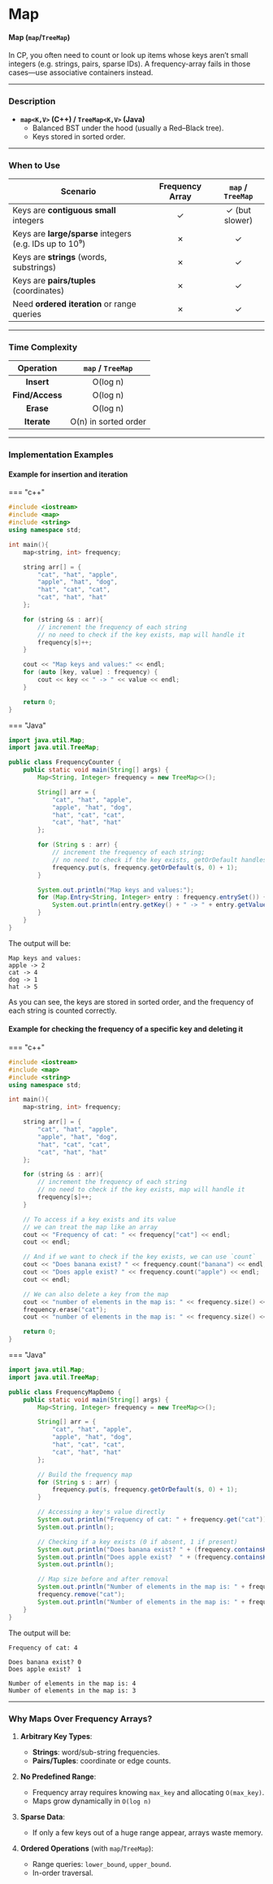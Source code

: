 # Map

#### Map (`map`/`TreeMap`)

In CP, you often need to count or look up items whose keys aren’t small integers (e.g. strings, pairs, sparse IDs). A frequency-array fails in those cases—use associative containers instead.

---

### Description

- **`map<K,V>` (C++) / `TreeMap<K,V>` (Java)**  
  - Balanced BST under the hood (usually a Red–Black tree).  
  - Keys stored in sorted order.  

---

### When to Use

| Scenario                                    | Frequency Array | `map` / `TreeMap`        |
|---------------------------------------------|:---------------:|:------------------------:|
| Keys are **contiguous small** integers      | ✓               | ✓ (but slower)           |
| Keys are **large/sparse** integers (e.g. IDs up to 10⁹) | ✗  | ✓                        |
| Keys are **strings** (words, substrings)    | ✗               | ✓                        |
| Keys are **pairs/tuples** (coordinates)     | ✗               | ✓                        |
| Need **ordered iteration** or range queries | ✗               | ✓                        |

---

### Time Complexity

| Operation      | `map` / `TreeMap` |
|:--------------:|:-----------------:|
| **Insert**     | O(log n)          |
| **Find/Access**| O(log n)          |
| **Erase**      | O(log n)          |
| **Iterate**    | O(n) in sorted order |

---

### Implementation Examples

#### Example for insertion and iteration

=== "c++"

```cpp
#include <iostream>
#include <map>
#include <string>
using namespace std;

int main(){
    map<string, int> frequency;

    string arr[] = {
        "cat", "hat", "apple",
        "apple", "hat", "dog",
        "hat", "cat", "cat",
        "cat", "hat", "hat"
    };

    for (string &s : arr){
        // increment the frequency of each string
        // no need to check if the key exists, map will handle it
        frequency[s]++; 
    }

    cout << "Map keys and values:" << endl;
    for (auto [key, value] : frequency) {
        cout << key << " -> " << value << endl;
    }

    return 0;
}
```

=== "Java"

```java
import java.util.Map;
import java.util.TreeMap;

public class FrequencyCounter {
    public static void main(String[] args) {
        Map<String, Integer> frequency = new TreeMap<>();

        String[] arr = {
            "cat", "hat", "apple",
            "apple", "hat", "dog",
            "hat", "cat", "cat",
            "cat", "hat", "hat"
        };

        for (String s : arr) {
            // increment the frequency of each string;
            // no need to check if the key exists, getOrDefault handles it
            frequency.put(s, frequency.getOrDefault(s, 0) + 1);
        }

        System.out.println("Map keys and values:");
        for (Map.Entry<String, Integer> entry : frequency.entrySet()) {
            System.out.println(entry.getKey() + " -> " + entry.getValue());
        }
    }
}
```


The output will be:

```plaintext
Map keys and values:
apple -> 2
cat -> 4
dog -> 1
hat -> 5
```

As you can see, the keys are stored in sorted order, and the frequency of each string is counted correctly.

#### Example for checking the frequency of a specific key and deleting it

=== "c++"

```cpp
#include <iostream>
#include <map>
#include <string>
using namespace std;

int main(){
    map<string, int> frequency;

    string arr[] = {
        "cat", "hat", "apple",
        "apple", "hat", "dog",
        "hat", "cat", "cat",
        "cat", "hat", "hat"
    };

    for (string &s : arr){
        // increment the frequency of each string
        // no need to check if the key exists, map will handle it
        frequency[s]++; 
    }

    // To access if a key exists and its value
    // we can treat the map like an array
    cout << "Frequency of cat: " << frequency["cat"] << endl;
    cout << endl;

    // And if we want to check if the key exists, we can use `count`
    cout << "Does banana exist? " << frequency.count("banana") << endl;
    cout << "Does apple exist? " << frequency.count("apple") << endl;
    cout << endl;

    // We can also delete a key from the map
    cout << "number of elements in the map is: " << frequency.size() << endl;
    frequency.erase("cat");
    cout << "number of elements in the map is: " << frequency.size() << endl;

    return 0;
}
```

=== "Java"

```java
import java.util.Map;
import java.util.TreeMap;

public class FrequencyMapDemo {
    public static void main(String[] args) {
        Map<String, Integer> frequency = new TreeMap<>();

        String[] arr = {
            "cat", "hat", "apple",
            "apple", "hat", "dog",
            "hat", "cat", "cat",
            "cat", "hat", "hat"
        };

        // Build the frequency map
        for (String s : arr) {
            frequency.put(s, frequency.getOrDefault(s, 0) + 1);
        }

        // Accessing a key's value directly
        System.out.println("Frequency of cat: " + frequency.get("cat"));
        System.out.println();

        // Checking if a key exists (0 if absent, 1 if present)
        System.out.println("Does banana exist? " + (frequency.containsKey("banana") ? 1 : 0));
        System.out.println("Does apple exist?  " + (frequency.containsKey("apple")  ? 1 : 0));
        System.out.println();

        // Map size before and after removal
        System.out.println("Number of elements in the map is: " + frequency.size());
        frequency.remove("cat");
        System.out.println("Number of elements in the map is: " + frequency.size());
    }
}
```

The output will be:

```plaintext
Frequency of cat: 4

Does banana exist? 0
Does apple exist?  1

Number of elements in the map is: 4
Number of elements in the map is: 3
```

---

### Why Maps Over Frequency Arrays?

1. **Arbitrary Key Types**:  
   - **Strings**: word/sub-string frequencies.  
   - **Pairs/Tuples**: coordinate or edge counts.  

2. **No Predefined Range**:  
   - Frequency array requires knowing `max_key` and allocating `O(max_key)`.  
   - Maps grow dynamically in `O(log n)`

3. **Sparse Data**:  
   - If only a few keys out of a huge range appear, arrays waste memory.

4. **Ordered Operations** (with `map`/`TreeMap`):  
   - Range queries: `lower_bound`, `upper_bound`.  
   - In-order traversal.

